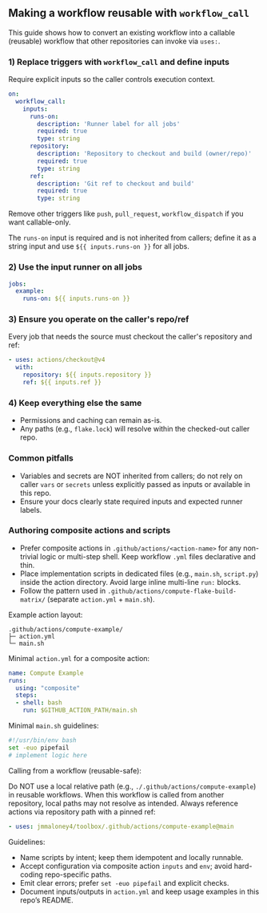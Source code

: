 ## Making a workflow reusable with `workflow_call`

This guide shows how to convert an existing workflow into a callable (reusable) workflow that other repositories can invoke via `uses:`.

### 1) Replace triggers with `workflow_call` and define inputs

Require explicit inputs so the caller controls execution context.

```yaml
on:
  workflow_call:
    inputs:
      runs-on:
        description: 'Runner label for all jobs'
        required: true
        type: string
      repository:
        description: 'Repository to checkout and build (owner/repo)'
        required: true
        type: string
      ref:
        description: 'Git ref to checkout and build'
        required: true
        type: string
```

Remove other triggers like `push`, `pull_request`, `workflow_dispatch` if you want callable-only.

The `runs-on` input is required and is not inherited from callers; define it as a string input and use `${{ inputs.runs-on }}` for all jobs.

### 2) Use the input runner on all jobs

```yaml
jobs:
  example:
    runs-on: ${{ inputs.runs-on }}
```

### 3) Ensure you operate on the caller's repo/ref

Every job that needs the source must checkout the caller's repository and ref:

```yaml
- uses: actions/checkout@v4
  with:
    repository: ${{ inputs.repository }}
    ref: ${{ inputs.ref }}
```

### 4) Keep everything else the same

- Permissions and caching can remain as-is.
- Any paths (e.g., `flake.lock`) will resolve within the checked-out caller repo.

### Common pitfalls

- Variables and secrets are NOT inherited from callers; do not rely on caller `vars` or `secrets` unless explicitly passed as inputs or available in this repo.
- Ensure your docs clearly state required inputs and expected runner labels.

### Authoring composite actions and scripts

- Prefer composite actions in `.github/actions/<action-name>` for any non-trivial logic or multi-step shell. Keep workflow `.yml` files declarative and thin.
- Place implementation scripts in dedicated files (e.g., `main.sh`, `script.py`) inside the action directory. Avoid large inline multi-line `run:` blocks.
- Follow the pattern used in `.github/actions/compute-flake-build-matrix/` (separate `action.yml` + `main.sh`).

Example action layout:

```text
.github/actions/compute-example/
├─ action.yml
└─ main.sh
```

Minimal `action.yml` for a composite action:

```yaml
name: Compute Example
runs:
  using: "composite"
  steps:
  - shell: bash
    run: $GITHUB_ACTION_PATH/main.sh
```

Minimal `main.sh` guidelines:

```bash
#!/usr/bin/env bash
set -euo pipefail
# implement logic here
```

Calling from a workflow (reusable-safe):

Do NOT use a local relative path (e.g., `./.github/actions/compute-example`) in reusable workflows. When this workflow is called from another repository, local paths may not resolve as intended. Always reference actions via repository path with a pinned ref:

```yaml
- uses: jmmaloney4/toolbox/.github/actions/compute-example@main
```

Guidelines:
- Name scripts by intent; keep them idempotent and locally runnable.
- Accept configuration via composite action `inputs` and `env`; avoid hard-coding repo-specific paths.
- Emit clear errors; prefer `set -euo pipefail` and explicit checks.
- Document inputs/outputs in `action.yml` and keep usage examples in this repo’s README.